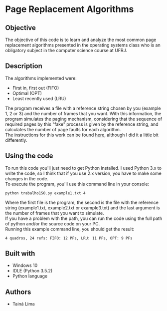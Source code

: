
# Page Replacement Algorithms

## Objective
The objective of this code is to learn and analyze the most common page replacement algorithms presented in the operating systems class who is an obligatory subject in the computer science course at UFRJ.

## Description
The algorithms implemented were: 
- First in, first out (FIFO)
- Optimal (OPT)
- Least recently used (LRU)

The program receives a file with a reference string chosen by you (example 1, 2 or 3) and the number of frames that you want. With this information, the program simulates the paging mechanism, considering that the sequence of required pages by this "fake" process is given by the reference string, and calculates the number of page faults for each algorithm. <br>
The instructions for this work can be found [here](http://wiki.inf.ufpr.br/maziero/doku.php?id=so:algoritmos_de_substituicao_de_paginas), although I did it a little bit differently.

## Using the code
To run this code you'll just need to get Python installed. I used Python 3.x to write the code, so I think that if you use 2.x version, you have to make some changes in the code.<br>
To execute the program, you'll use this command line in your console:
```
python trabalho1SO.py example1.txt 4
```
Where the first file is the program, the second is the file with the reference string (example1.txt, example2.txt or example3.txt) and the last argument is the number of frames that you want to simulate. <br>
If you have a problem with the path, you can run the code using the full path of python and/or the source code on your PC.<br>
Running this example command line, you should get the result:
```
4 quadros, 24 refs: FIFO: 12 PFs, LRU: 11 PFs, OPT: 9 PFs
```
## Built with
- Windows 10 
- IDLE (Python 3.5.2)
- Python language

## Authors
- Tainá Lima

